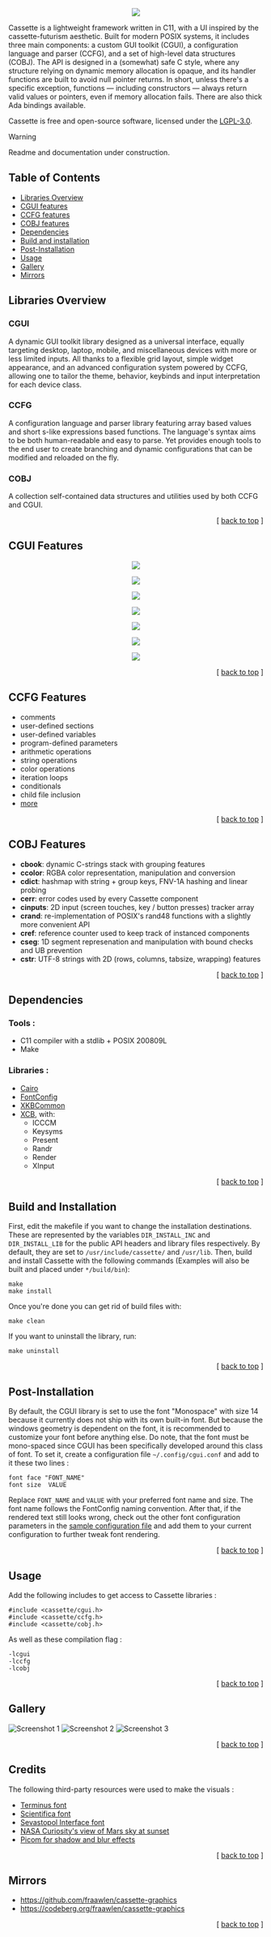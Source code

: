 <p align="center"><img src="extras/banner.svg"></p>

Cassette is a lightweight framework written in C11, with a UI inspired by the cassette-futurism aesthetic. Built for modern POSIX systems, it includes three main components: a custom GUI toolkit (CGUI), a configuration language and parser (CCFG), and a set of high-level data structures (COBJ). The API is designed in a (somewhat) safe C style, where any structure relying on dynamic memory allocation is opaque, and its handler functions are built to avoid null pointer returns. In short, unless there's a specific exception, functions — including constructors — always return valid values or pointers, even if memory allocation fails. There are also thick Ada bindings available.

Cassette is free and open-source software, licensed under the [LGPL-3.0](https://www.gnu.org/licenses/lgpl-3.0.en.html).

> [!WARNING]
> Readme and documentation under construction.

## Table of Contents <a name="toc"></a>

- [Libraries Overview](#overview)
- [CGUI features](#cgui)
- [CCFG features](#ccfg)
- [COBJ features](#cobj)
- [Dependencies](#dependencies)
- [Build and installation](#build)
- [Post-Installation](#post-install)
- [Usage](#usage)
- [Gallery](#gallery)
- [Mirrors](#mirrors)

## Libraries Overview <a name="overview"></a>

### CGUI

A dynamic GUI toolkit library designed as a universal interface, equally targeting desktop, laptop, mobile, and miscellaneous devices with more or less limited inputs. All thanks to a flexible grid layout, simple widget appearance, and an advanced configuration system powered by CCFG, allowing one to tailor the theme, behavior, keybinds and input interpretation for each device class.

### CCFG

A configuration language and parser library featuring array based values and short s-like expressions based functions. The language's syntax aims to be both human-readable and easy to parse. Yet provides enough tools to the end user to create branching and dynamic configurations that can be modified and reloaded on the fly.

### COBJ

A collection self-contained data structures and utilities used by both CCFG and CGUI.

<div align="right">[ <a href="#toc">back to top</a> ]</div>

## CGUI Features<a name="cgui"></a>

<p align="center"><img src="extras/card.png"></p>
<p align="center"><img src="extras/card.png"></p>
<p align="center"><img src="extras/card.png"></p>
<p align="center"><img src="extras/card.png"></p>
<p align="center"><img src="extras/card.png"></p>
<p align="center"><img src="extras/card.png"></p>
<p align="center"><img src="extras/card.png"></p>

<div align="right">[ <a href="#toc">back to top</a> ]</div>

## CCFG Features <a name="ccfg"></a>

- comments
- user-defined sections
- user-defined variables
- program-defined parameters
- arithmetic operations
- string operations
- color operations
- iteration loops
- conditionals
- child file inclusion
- [more](docs/ccfg-spec.md)

<div align="right">[ <a href="#toc">back to top</a> ]</div>

## COBJ Features <a name="cobj"></a>

- **cbook**: dynamic C-strings stack with grouping features
- **ccolor**: RGBA color representation, manipulation and conversion
- **cdict**: hashmap with string + group keys, FNV-1A hashing and linear probing
- **cerr**: error codes used by every Cassette component
- **cinputs**: 2D input (screen touches, key / button presses) tracker array
- **crand**: re-implementation of POSIX's rand48 functions with a slightly more convenient API
- **cref**: reference counter used to keep track of instanced components
- **cseg**: 1D segment represenation and manipulation with bound checks and UB prevention
- **cstr**: UTF-8 strings with 2D (rows, columns, tabsize, wrapping) features

<div align="right">[ <a href="#toc">back to top</a> ]</div>

## Dependencies <a name="dependencies"></a>

### Tools :

- C11 compiler with a stdlib + POSIX 200809L
- Make

### Libraries :

- [Cairo](https://cgit.freedesktop.org/cairo/)
- [FontConfig](https://gitlab.freedesktop.org/fontconfig/fontconfig)
- [XKBCommon](https://github.com/xkbcommon/libxkbcommon)
- [XCB](https://gitlab.freedesktop.org/xorg/lib/libxcb), with:
	- ICCCM
	- Keysyms
	- Present
	- Randr
	- Render
	- XInput

<div align="right">[ <a href="#toc">back to top</a> ]</div>

## Build and Installation <a name="build"></a>

First, edit the makefile if you want to change the installation destinations. These are represented by the variables `DIR_INSTALL_INC` and `DIR_INSTALL_LIB` for the public API headers and library files respectively. By default, they are set to `/usr/include/cassette/` and `/usr/lib`.
Then, build and install Cassette with the following commands (Examples will also be built and placed under `*/build/bin`):

```
make
make install
```

Once you're done you can get rid of build files with:

```
make clean
```

If you want to uninstall the library, run:

```
make uninstall
```

<div align="right">[ <a href="#toc">back to top</a> ]</div>

## Post-Installation <a name="post-install"></a>

By default, the CGUI library is set to use the font "Monospace" with size 14 because it currently does not ship with its own built-in font. But because the windows geometry is dependent on the font, it is recommended to customize your font before anything else. Do note, that the font must be mono-spaced since CGUI has been specifically developed around this class of font. To set it, create a configuration file `~/.config/cgui.conf` and add to it these two lines :

```
font face "FONT_NAME"
font size  VALUE
```

Replace `FONT_NAME` and `VALUE` with your preferred font name and size. The font name follows the FontConfig naming convention. After that, if the rendered text still looks wrong, check out the other font configuration parameters in the [sample configuration file](cgui/test/cgui.conf) and add them to your current configuration to further tweak font rendering. 

<div align="right">[ <a href="#toc">back to top</a> ]</div>

## Usage <a name="usage"></a>

Add the following includes to get access to Cassette libraries :

```
#include <cassette/cgui.h>
#include <cassette/ccfg.h>
#include <cassette/cobj.h>
```

As well as these compilation flag :

```
-lcgui
-lccfg
-lcobj
```

<div align="right">[ <a href="#toc">back to top</a> ]</div>

## Gallery <a name="gallery"></a>

![Screenshot 1](extras/screenshot-1.png)
![Screenshot 2](extras/screenshot-2.png)
![Screenshot 3](extras/screenshot-3.png)

<div align="right">[ <a href="#toc">back to top</a> ]</div>

## Credits <a name="credits"></a>

The following third-party resources were used to make the visuals :

- [Terminus font](https://terminus-font.sourceforge.net/)
- [Scientifica font](https://github.com/nerdypepper/scientifica)
- [Sevastopol Interface font](https://www.dafont.com/sevastopol-interface.font)
- [NASA Curiosity's view of Mars sky at sunset](https://www.nasa.gov/)
- [Picom for shadow and blur effects](https://github.com/yshui/picom)

<div align="right">[ <a href="#toc">back to top</a> ]</div>

## Mirrors <a name="mirrors"></a>

- https://github.com/fraawlen/cassette-graphics
- https://codeberg.org/fraawlen/cassette-graphics

<div align="right">[ <a href="#toc">back to top</a> ]</div>
